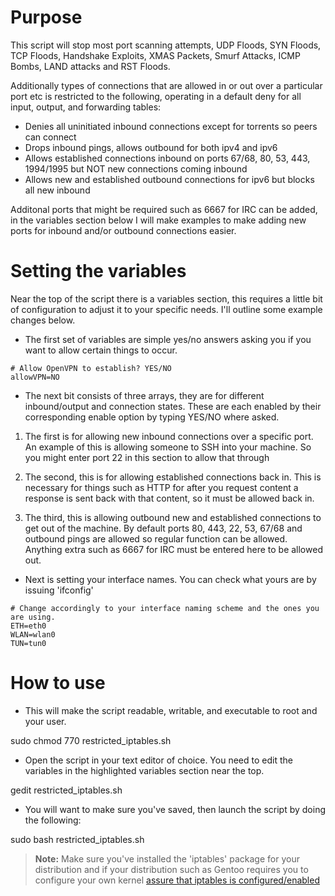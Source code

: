 Purpose
===

This script will stop most port scanning attempts, UDP Floods, SYN Floods, TCP Floods, 
Handshake Exploits, XMAS Packets, Smurf Attacks, ICMP Bombs, LAND attacks and RST Floods. 

Additionally types of connections that are allowed in or out over a particular port etc is 
restricted to the following, operating in a default deny for all input, output, and forwarding tables:  

- Denies all uninitiated inbound connections except for torrents so peers can connect
- Drops inbound pings, allows outbound for both ipv4 and ipv6
- Allows established connections inbound on ports 67/68, 80, 53, 443, 1994/1995 but NOT new connections
coming inbound
- Allows new and established outbound connections for ipv6 but blocks all new inbound

Additonal ports that might be required such as 6667 for IRC can be added, in the variables section
below I will make examples to make adding new ports for inbound and/or outbound connections easier.

Setting the variables
===

Near the top of the script there is a variables section, this requires a little bit of configuration
to adjust it to your specific needs. I'll outline some example changes below.

- The first set of variables are simple yes/no answers asking you if you want to allow certain
things to occur.

```
# Allow OpenVPN to establish? YES/NO
allowVPN=NO
```

- The next bit consists of three arrays, they are for different inbound/output and connection states. These
are each enabled by their corresponding enable option by typing YES/NO where asked.

1. The first is for allowing new inbound connections over a specific port. An example of this is allowing
someone to SSH into your machine. So you might enter port 22 in this section to allow that through

2. The second, this is for allowing established connections back in. This is necessary for things such
as HTTP for after you request content a response is sent back with that content, so it must be allowed
back in. 

3. The third, this is allowing outbound new and established connections to get out of the machine. By
default ports 80, 443, 22, 53, 67/68 and outbound pings are allowed so regular function can be allowed.
Anything extra such as 6667 for IRC must be entered here to be allowed out.

- Next is setting your interface names. You can check what yours are by issuing 'ifconfig'

```
# Change accordingly to your interface naming scheme and the ones you are using.
ETH=eth0
WLAN=wlan0
TUN=tun0
```


How to use
===

- This will make the script readable, writable, and executable to root and your user. 

sudo chmod 770 restricted_iptables.sh

- Open the script in your text editor of choice. You need to edit the variables in the highlighted variables section near the top.

gedit restricted_iptables.sh

- You will want to make sure you've saved, then launch the script by doing the following:

sudo bash restricted_iptables.sh

> **Note:** 
> Make sure you've installed the 'iptables' package for your distribution and if your distribution
> such as Gentoo requires you to configure your own kernel [assure that iptables is configured/enabled](https://wiki.gentoo.org/wiki/Iptables)
